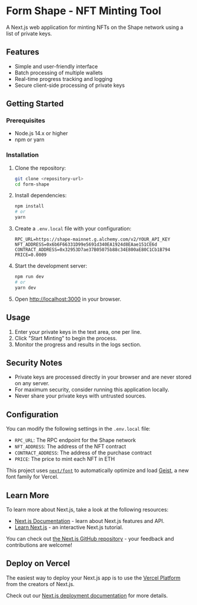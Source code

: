 # Form Shape - NFT Minting Tool

A Next.js web application for minting NFTs on the Shape network using a list of private keys.

## Features

- Simple and user-friendly interface
- Batch processing of multiple wallets
- Real-time progress tracking and logging
- Secure client-side processing of private keys

## Getting Started

### Prerequisites

- Node.js 14.x or higher
- npm or yarn

### Installation

1. Clone the repository:
   ```bash
   git clone <repository-url>
   cd form-shape
   ```

2. Install dependencies:
   ```bash
   npm install
   # or
   yarn
   ```

3. Create a `.env.local` file with your configuration:
   ```
   RPC_URL=https://shape-mainnet.g.alchemy.com/v2/YOUR_API_KEY
   NFT_ADDRESS=0x6b6F66331D99e5691d340EA1924d8EAae151CE6d
   CONTRACT_ADDRESS=0x32953D7ae37B05075b88c34E800aE80C1Cb1B794
   PRICE=0.0009
   ```

4. Start the development server:
   ```bash
   npm run dev
   # or
   yarn dev
   ```

5. Open [http://localhost:3000](http://localhost:3000) in your browser.

## Usage

1. Enter your private keys in the text area, one per line.
2. Click "Start Minting" to begin the process.
3. Monitor the progress and results in the logs section.

## Security Notes

- Private keys are processed directly in your browser and are never stored on any server.
- For maximum security, consider running this application locally.
- Never share your private keys with untrusted sources.

## Configuration

You can modify the following settings in the `.env.local` file:

- `RPC_URL`: The RPC endpoint for the Shape network
- `NFT_ADDRESS`: The address of the NFT contract
- `CONTRACT_ADDRESS`: The address of the purchase contract
- `PRICE`: The price to mint each NFT in ETH

This project uses [`next/font`](https://nextjs.org/docs/pages/building-your-application/optimizing/fonts) to automatically optimize and load [Geist](https://vercel.com/font), a new font family for Vercel.

## Learn More

To learn more about Next.js, take a look at the following resources:

- [Next.js Documentation](https://nextjs.org/docs) - learn about Next.js features and API.
- [Learn Next.js](https://nextjs.org/learn-pages-router) - an interactive Next.js tutorial.

You can check out [the Next.js GitHub repository](https://github.com/vercel/next.js) - your feedback and contributions are welcome!

## Deploy on Vercel

The easiest way to deploy your Next.js app is to use the [Vercel Platform](https://vercel.com/new?utm_medium=default-template&filter=next.js&utm_source=create-next-app&utm_campaign=create-next-app-readme) from the creators of Next.js.

Check out our [Next.js deployment documentation](https://nextjs.org/docs/pages/building-your-application/deploying) for more details.
